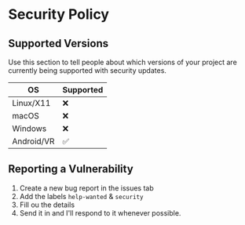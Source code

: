 # Security Policy

## Supported Versions

Use this section to tell people about which versions of your project are
currently being supported with security updates.

| OS | Supported |
| ---------- | ------------------ |
| Linux/X11  | :x:                |
| macOS      | :x:                |
| Windows    | :x:                |
| Android/VR | :white_check_mark: |

## Reporting a Vulnerability

1. Create a new bug report in the issues tab
2. Add the labels `help-wanted` & `security`
3. Fill ou the details
4. Send it in and I'll respond to it whenever possible.
